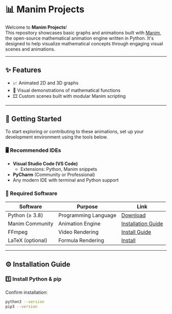 # 📊 Manim Projects

Welcome to **Manim Projects**!  
This repository showcases basic graphs and animations built with [Manim](https://www.manim.community/), the open-source mathematical animation engine written in Python. It's designed to help visualize mathematical concepts through engaging visual scenes and animations.

---

## ✨ Features

- 📈 Animated 2D and 3D graphs
- 📐 Visual demonstrations of mathematical functions
- 🎞 Custom scenes built with modular Manim scripting

---

## 🧰 Getting Started

To start exploring or contributing to these animations, set up your development environment using the tools below.

### 🖥 Recommended IDEs

- **Visual Studio Code (VS Code)**  
  - Extensions: Python, Manim snippets
- **PyCharm** (Community or Professional)  
- Any modern IDE with terminal and Python support

### 🧪 Required Software

| Software          | Purpose                | Link                                        |
|-------------------|------------------------|---------------------------------------------|
| Python (≥ 3.8)    | Programming Language   | [Download](https://www.python.org/downloads/) |
| Manim Community   | Animation Engine       | [Installation Guide](https://docs.manim.community/en/stable/installation.html) |
| FFmpeg            | Video Rendering        | [Install Guide](https://ffmpeg.org/download.html) |
| LaTeX (optional)  | Formula Rendering      | [Install](https://www.latex-project.org/get/) |

---

## ⚙️ Installation Guide

### 1️⃣ Install Python & pip  
Confirm installation:
```bash
python3 --version
pip3 --version
